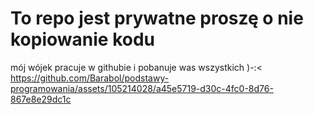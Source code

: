 # To repo jest prywatne proszę o nie kopiowanie kodu 
mój wójek pracuje w githubie i pobanuje was wszystkich )-:<
https://github.com/Barabol/podstawy-programowania/assets/105214028/a45e5719-d30c-4fc0-8d76-867e8e29dc1c

